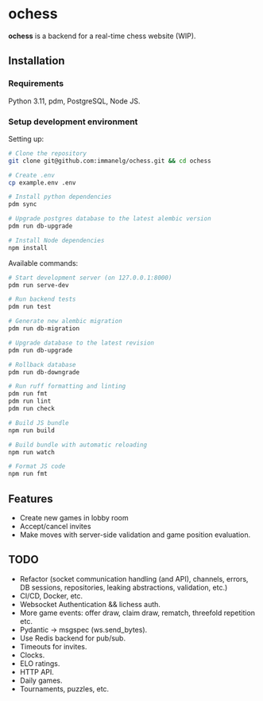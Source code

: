 # ochess

**ochess** is a backend for a real-time chess website (WIP).

## Installation
### Requirements
Python 3.11, pdm, PostgreSQL, Node JS. 

### Setup development environment
Setting up:
```bash
# Clone the repository
git clone git@github.com:immanelg/ochess.git && cd ochess

# Create .env
cp example.env .env

# Install python dependencies 
pdm sync

# Upgrade postgres database to the latest alembic version
pdm run db-upgrade

# Install Node dependencies
npm install
```

Available commands:
```bash
# Start development server (on 127.0.0.1:8000)
pdm run serve-dev

# Run backend tests
pdm run test

# Generate new alembic migration
pdm run db-migration 

# Upgrade database to the latest revision
pdm run db-upgrade

# Rollback database 
pdm run db-downgrade

# Run ruff formatting and linting
pdm run fmt
pdm run lint
pdm run check

# Build JS bundle
npm run build

# Build bundle with automatic reloading
npm run watch

# Format JS code
npm run fmt
```

## Features
- Create new games in lobby room
- Accept/cancel invites
- Make moves with server-side validation and game position evaluation.

## TODO
- Refactor (socket communication handling (and API), channels, errors, DB sessions, repositories, leaking abstractions, validation, etc.)
- CI/CD, Docker, etc.
- Websocket Authentication && lichess auth.
- More game events: offer draw, claim draw, rematch, threefold repetition etc.
- Pydantic -> msgspec (ws.send_bytes).
- Use Redis backend for pub/sub.
- Timeouts for invites.
- Clocks.
- ELO ratings.
- HTTP API.
- Daily games.
- Tournaments, puzzles, etc.
